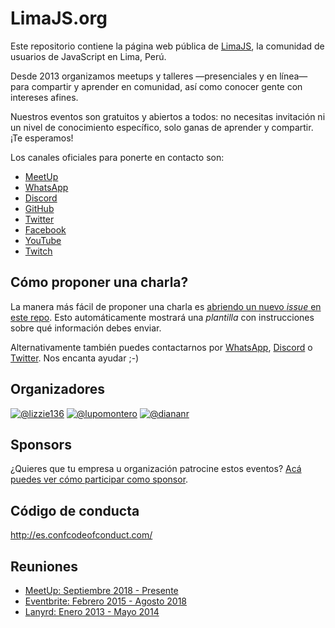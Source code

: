 # LimaJS.org

Este repositorio contiene la página web pública de [LimaJS](https://limajs.org),
la comunidad de usuarios de JavaScript en Lima, Perú.

Desde 2013 organizamos meetups y talleres —presenciales y en línea— para
compartir y aprender en comunidad, así como conocer gente con intereses afines.

Nuestros eventos son gratuitos y abiertos a todos: no necesitas invitación ni un
nivel de conocimiento específico, solo ganas de aprender y compartir. ¡Te
esperamos!

<!-- Tratamos de reunirnos dos veces al mes: el tercer jueves de cada mes nos
juntamos de 7pm a 9:30pm para escuchar charlas sobre JavaScript y temas
relacionados; y un sábado al mes nos juntamos todo el día (de 10am a 5pm) para
hacer talleres de NodeSchool acompañadxs de mentorxs. -->

Los canales oficiales para ponerte en contacto son:

* [MeetUp](https://www.meetup.com/LimaJS/)
* [WhatsApp](https://chat.whatsapp.com/GC5l6LXjZ3VFDm5ZREejkJ)
* [Discord](https://discord.gg/AZktPrehGN)
* [GitHub](https://github.com/lima-js)
* [Twitter](https://twitter.com/LimaJSorg)
* [Facebook](https://www.facebook.com/LimaJSorg)
* [YouTube](https://www.youtube.com/channel/UC9wISUVH8DNyb1AK10i21vQ)
* [Twitch](https://www.twitch.tv/lima_js)

## Cómo proponer una charla?

La manera más fácil de proponer una charla es [abriendo un nuevo _issue_ en este
repo](https://github.com/lima-js/limajs.org/issues/new). Esto automáticamente
mostrará una _plantilla_ con instrucciones sobre qué información debes enviar.

Alternativamente también puedes contactarnos por [WhatsApp](https://chat.whatsapp.com/GC5l6LXjZ3VFDm5ZREejkJ), [Discord](https://discord.gg/AZktPrehGN) o [Twitter](https://twitter.com/LimaJSorg). Nos encanta ayudar ;-)

## Organizadores

[![@lizzie136](https://github.com/lizzie136.png?size=100)](https://github.com/lizzie136)
[![@lupomontero](https://github.com/lupomontero.png?size=100)](https://github.com/lupomontero)
[![@diananr](https://github.com/diananr.png?size=100)](https://github.com/diananr)

## Sponsors

<!-- <a class="sponsor" title="Laboratoria" href="http://Laboratoria.la/">
  <img alt="Laboratoria" src="https://github.com/Laboratoria.png?size=200" />
</a> -->

¿Quieres que tu empresa u organización patrocine estos eventos?
[Acá puedes ver cómo participar como sponsor](BECOME_A_SPONSOR.md).

## Código de conducta

http://es.confcodeofconduct.com/

## Reuniones

* [MeetUp: Septiembre 2018 - Presente](https://www.meetup.com/LimaJS/)
* [Eventbrite: Febrero 2015 - Agosto 2018](https://www.eventbrite.com/o/limajs-7913150001)
* [Lanyrd: Enero 2013 - Mayo 2014](http://lanyrd.com/series/limajs/)
